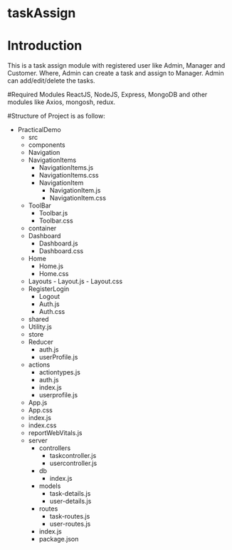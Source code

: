 # taskAssign

# Introduction
This is a task assign module with registered user like Admin, Manager and Customer. Where, Admin can create a task and assign to Manager. Admin can add/edit/delete the tasks.

#Required Modules 
ReactJS, NodeJS, Express, MongoDB and other modules like Axios, mongosh, redux.

#Structure of Project is as follow:
 + PracticalDemo
    + src
     + components
      + Navigation
      + NavigationItems
        - NavigationItems.js
        - NavigationItems.css
        + NavigationItem
          - NavigationItem.js
          - NavigationItem.css 
      + ToolBar
        - Toolbar.js
        - Toolbar.css 
     + container
      + Dashboard
        - Dashboard.js
        - Dashboard.css
      + Home
        - Home.js
        - Home.css
      + Layouts
       - Layout.js
       - Layout.css
      + RegisterLogin
        + Logout
        - Auth.js
        - Auth.css  
     + shared
      - Utility.js
     + store
      + Reducer
        - auth.js
        - userProfile.js
      + actions
        - actiontypes.js
        - auth.js
        - index.js
        - userprofile.js
     - App.js
     - App.css
     - index.js
     - index.css
     - reportWebVitals.js 
    + server
      + controllers
        - taskcontroller.js
        - usercontroller.js 
      + db
        - index.js  
      + models
        - task-details.js
        - user-details.js  
      + routes
        - task-routes.js
        - user-routes.js
      - index.js
      - package.json
    

